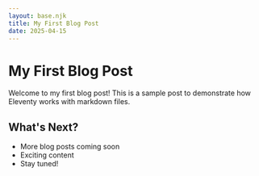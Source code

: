 ```yaml
---
layout: base.njk
title: My First Blog Post
date: 2025-04-15
---
```


# My First Blog Post

Welcome to my first blog post! This is a sample post to demonstrate how Eleventy works with markdown files.

## What's Next?

- More blog posts coming soon
- Exciting content
- Stay tuned!
